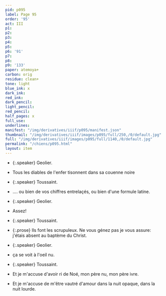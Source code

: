 ```yaml
---
pid: p095
label: Page 95
order: '95'
act: III
p1: 
p2: 
p3: 
p4: 
p5: 
p6: '91'
p7: 
p8: 
p9: '133'
paper: atemoya+
carbon: orig
residue: clean+
tone: light
blue_ink: x
dark_ink: 
red_ink: 
dark_pencil: 
light_pencil: 
red_pencil: 
half_pages: x
full_use: 
underlines: 
manifest: "/img/derivatives/iiif/p095/manifest.json"
thumbnail: "/img/derivatives/iiif/images/p095/full/250,/0/default.jpg"
full: "/img/derivatives/iiif/images/p095/full/1140,/0/default.jpg"
permalink: "/chiens/p095.html"
layout: item
---
```




- {:.speaker} Geolier.

- Tous les diables de l'enfer tisonnent dans sa couenne noire


- {:.speaker} Toussaint.

- .... ou bien de vos chiffres entrelaçés, ou bien d'une formule latin<span class="add  ">e</span>.


- {:.speaker} Geolier.

- Assez!


- {:.speaker} Toussaint.

- {:.prose} Ils font les scrupuleux. Ne vous génez pas je vous assure: j'étais absent au baptème du Christ.


- {:.speaker} Geolier.

- ça se <span class="add  ">voit</span> à l'oeil nu.


- {:.speaker} Toussaint.

- Et je m'accuse d'avoir ri de Noé, mon père nu, mon père ivre.
- Et je m'accuse de m'être vautré d'amour dans la nuit opaque, dans la nuit lourde.



